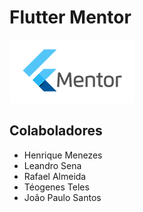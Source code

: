 # Flutter Mentor

![Flutter mentor](./doc/img/logo_menor.png)

## Colaboladores

- Henrique Menezes
- Leandro Sena
- Rafael Almeida
- Téogenes Teles
- João Paulo Santos

